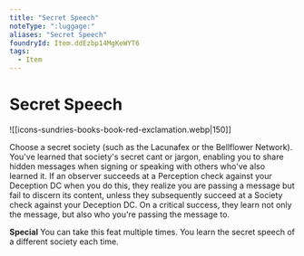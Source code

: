 ```yaml
---
title: "Secret Speech"
noteType: ":luggage:"
aliases: "Secret Speech"
foundryId: Item.ddEzbp14MgKeWYT6
tags:
  - Item
---
```


# Secret Speech
![[icons-sundries-books-book-red-exclamation.webp|150]]

Choose a secret society (such as the Lacunafex or the Bellflower Network). You've learned that society's secret cant or jargon, enabling you to share hidden messages when signing or speaking with others who've also learned it. If an observer succeeds at a Perception check against your Deception DC when you do this, they realize you are passing a message but fail to discern its content, unless they subsequently succeed at a Society check against your Deception DC. On a critical success, they learn not only the message, but also who you're passing the message to.

**Special** You can take this feat multiple times. You learn the secret speech of a different society each time.
